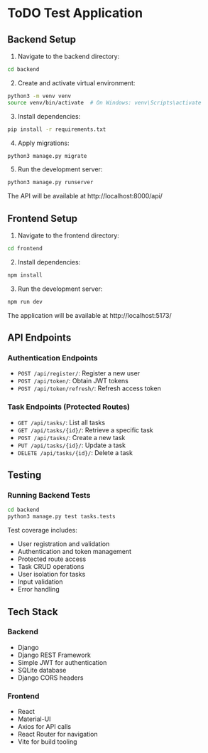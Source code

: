 # ToDO Test Application


## Backend Setup

1. Navigate to the backend directory:
```bash
cd backend
```

2. Create and activate virtual environment:
```bash
python3 -m venv venv
source venv/bin/activate  # On Windows: venv\Scripts\activate
```

3. Install dependencies:
```bash
pip install -r requirements.txt
```

4. Apply migrations:
```bash
python3 manage.py migrate
```

5. Run the development server:
```bash
python3 manage.py runserver
```

The API will be available at http://localhost:8000/api/

## Frontend Setup

1. Navigate to the frontend directory:
```bash
cd frontend
```

2. Install dependencies:
```bash
npm install
```

3. Run the development server:
```bash
npm run dev
```

The application will be available at http://localhost:5173/


## API Endpoints

### Authentication Endpoints
- `POST /api/register/`: Register a new user
- `POST /api/token/`: Obtain JWT tokens
- `POST /api/token/refresh/`: Refresh access token

### Task Endpoints (Protected Routes)
- `GET /api/tasks/`: List all tasks
- `GET /api/tasks/{id}/`: Retrieve a specific task
- `POST /api/tasks/`: Create a new task
- `PUT /api/tasks/{id}/`: Update a task
- `DELETE /api/tasks/{id}/`: Delete a task

## Testing

### Running Backend Tests


```bash
cd backend
python3 manage.py test tasks.tests
```

Test coverage includes:
- User registration and validation
- Authentication and token management
- Protected route access
- Task CRUD operations
- User isolation for tasks
- Input validation
- Error handling


## Tech Stack

### Backend
- Django
- Django REST Framework
- Simple JWT for authentication
- SQLite database
- Django CORS headers

### Frontend
- React
- Material-UI
- Axios for API calls
- React Router for navigation
- Vite for build tooling
